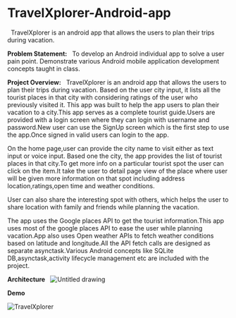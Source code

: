 # TravelXplorer-Android-app #
&nbsp;
  TravelXplorer is an android app that allows the users to plan their trips  during vacation.

**Problem Statement:**
&nbsp;
      To develop an Android individual app to solve a user pain point. Demonstrate various Android mobile application development concepts taught in class.
  
 **Project Overview:**
 &nbsp;
       TravelXplorer is an android app that allows the users to plan their trips  during vacation. Based on the user city input, it lists all the tourist places in that city with considering ratings of the user who previously visited it. This app was built to help the app users to plan their vacation to a city.This app serves as a complete tourist guide.Users are provided with a login screen where they can login with username and password.New user can use the SignUp screen which is the first step to use the app.Once signed in valid users can login to the app.

On the home page,user can provide the city name to visit either as text input or voice input. Based one the city, the app provides the list of tourist places in that city.To get more info on a particular tourist spot the user can click on the item.It take the user to detail page view of the place where user will be given more information on that spot including address location,ratings,open time and weather conditions.

User can also share the interesting spot with others, which helps the user to share location with family and friends while planning the vacation.

The app uses the Google places API to get the tourist information.This app uses most of the google places API to ease the user while planning vacation.App also uses Open weather APIs to fetch weather conditions based on latitude and longitude.All the API fetch calls are designed as separate asynctask.Various Android concepts like SQLite DB,asynctask,activity lifecycle management etc are included with the project.

**Architecture**
&nbsp;
![Untitled drawing](https://user-images.githubusercontent.com/32143377/57042435-78e88f80-6c19-11e9-9b89-dd6d83c97c90.jpg)

**Demo**
&nbsp;

![TravelXplorer](https://user-images.githubusercontent.com/32143377/57060901-e4f5e280-6c6f-11e9-9926-8d987f39708f.gif)

  

